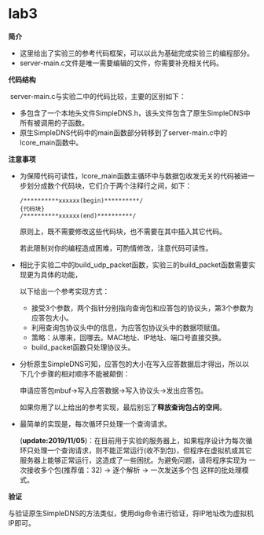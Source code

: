 # lab3

**简介**

* 这里给出了实验三的参考代码框架，可以以此为基础完成实验三的编程部分。
* server-main.c文件是唯一需要编辑的文件，你需要补充相关代码。

**代码结构**

​	server-main.c与实验二中的代码比较，主要的区别如下：

* 多包含了一个本地头文件SimpleDNS.h，该头文件包含了原生SimpleDNS中所有被调用的子函数。
* 原生SimpleDNS代码中的main函数部分转移到了server-main.c中的lcore_main函数中。

**注意事项**

* 为保障代码可读性，lcore_main函数主循环中与数据包收发无关的代码被进一步划分成数个代码块，它们介于两个注释行之间，如下：

  ```pseudocode
  /**********xxxxxx(begin)**********/
  {代码块}
  /**********xxxxxx(end)**********/
  ```

  原则上，既不需要修改这些代码块，也不需要在其中插入其它代码。

  若此限制对你的编程造成困难，可酌情修改，注意代码可读性。

* 相比于实验二中的build_udp_packet函数，实验三的build_packet函数需要实现更为具体的功能，

  以下给出一个参考实现方式：

  * 接受3个参数，两个指针分别指向查询包和应答包的协议头，第3个参数为应答包大小。
  * 利用查询包协议头中的信息，为应答包协议头中的数据项赋值。
  * 策略：从哪来，回哪去。MAC地址、IP地址、端口号直接交换。
  * build_packet函数只处理协议头。

* 分析原生SimpleDNS可知，应答包的大小在写入应答数据后才得出，所以以下几个步骤的相对顺序不能被颠倒：

  申请应答包mbuf→写入应答数据→写入协议头→发出应答包。

  如果你用了以上给出的参考实现，最后别忘了**释放查询包占的空间**。

* 最简单的实现是，每次循环只处理一个查询请求。

  (**update:2019/11/05**)：在目前用于实验的服务器上，如果程序设计为每次循环只处理一个查询请求，则不能正常运行(收不到包)，但程序在虚拟机或其它服务器上能够正常运行，这造成了一些困扰。为避免问题，请将程序实现为 一次接收多个包(推荐值：32) → 逐个解析 → 一次发送多个包 这样的批处理模式。

**验证**

与验证原生SimpleDNS的方法类似，使用dig命令进行验证，将IP地址改为虚拟机IP即可。